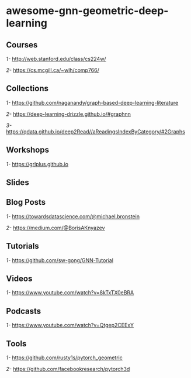 # awesome-gnn-geometric-deep-learning
## Courses

*1-* http://web.stanford.edu/class/cs224w/

*2-* https://cs.mcgill.ca/~wlh/comp766/ 
  
## Collections

*1-*  https://github.com/naganandy/graph-based-deep-learning-literature 

*2-*  https://deep-learning-drizzle.github.io/#graphnn 

*3-*  https://qdata.github.io/deep2Read//aReadingsIndexByCategory/#2Graphs

## Workshops

*1-* https://grlplus.github.io

## Slides

## Blog Posts

*1-* https://towardsdatascience.com/@michael.bronstein

*2-* https://medium.com/@BorisAKnyazev

## Tutorials

*1-*  https://github.com/sw-gong/GNN-Tutorial

## Videos

*1-* https://www.youtube.com/watch?v=8kTxTX0eBRA

## Podcasts

*1-* https://www.youtube.com/watch?v=Qtgep2CEExY

## Tools

*1-* https://github.com/rusty1s/pytorch_geometric

*2-*  https://github.com/facebookresearch/pytorch3d

